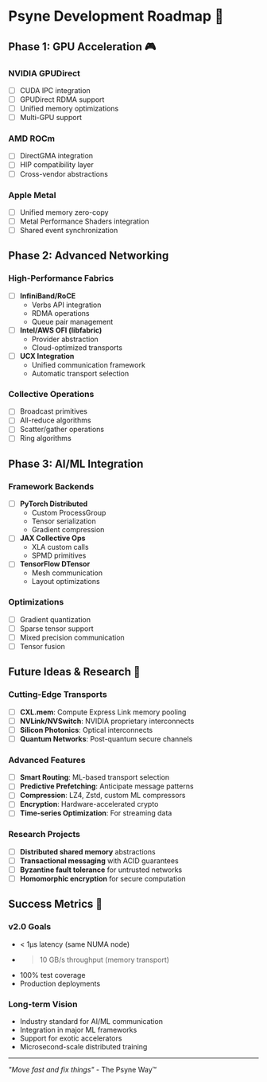 # Psyne Development Roadmap 🚀

## Phase 1: GPU Acceleration 🎮

### NVIDIA GPUDirect
- [ ] CUDA IPC integration
- [ ] GPUDirect RDMA support
- [ ] Unified memory optimizations
- [ ] Multi-GPU support

### AMD ROCm
- [ ] DirectGMA integration
- [ ] HIP compatibility layer
- [ ] Cross-vendor abstractions

### Apple Metal
- [ ] Unified memory zero-copy
- [ ] Metal Performance Shaders integration
- [ ] Shared event synchronization

## Phase 2: Advanced Networking

### High-Performance Fabrics
- [ ] **InfiniBand/RoCE**
  - Verbs API integration
  - RDMA operations
  - Queue pair management
- [ ] **Intel/AWS OFI (libfabric)**
  - Provider abstraction
  - Cloud-optimized transports
- [ ] **UCX Integration**
  - Unified communication framework
  - Automatic transport selection

### Collective Operations
- [ ] Broadcast primitives
- [ ] All-reduce algorithms
- [ ] Scatter/gather operations
- [ ] Ring algorithms

## Phase 3: AI/ML Integration

### Framework Backends
- [ ] **PyTorch Distributed**
  - Custom ProcessGroup
  - Tensor serialization
  - Gradient compression
- [ ] **JAX Collective Ops**
  - XLA custom calls
  - SPMD primitives
- [ ] **TensorFlow DTensor**
  - Mesh communication
  - Layout optimizations

### Optimizations
- [ ] Gradient quantization
- [ ] Sparse tensor support
- [ ] Mixed precision communication
- [ ] Tensor fusion

## Future Ideas & Research 🔮

### Cutting-Edge Transports
- [ ] **CXL.mem**: Compute Express Link memory pooling
- [ ] **NVLink/NVSwitch**: NVIDIA proprietary interconnects
- [ ] **Silicon Photonics**: Optical interconnects
- [ ] **Quantum Networks**: Post-quantum secure channels

### Advanced Features
- [ ] **Smart Routing**: ML-based transport selection
- [ ] **Predictive Prefetching**: Anticipate message patterns
- [ ] **Compression**: LZ4, Zstd, custom ML compressors
- [ ] **Encryption**: Hardware-accelerated crypto
- [ ] **Time-series Optimization**: For streaming data

### Research Projects
- [ ] **Distributed shared memory** abstractions
- [ ] **Transactional messaging** with ACID guarantees
- [ ] **Byzantine fault tolerance** for untrusted networks
- [ ] **Homomorphic encryption** for secure computation

## Success Metrics 🎯

### v2.0 Goals
- < 1μs latency (same NUMA node)
- > 10 GB/s throughput (memory transport)
- 100% test coverage
- Production deployments

### Long-term Vision
- Industry standard for AI/ML communication
- Integration in major ML frameworks
- Support for exotic accelerators
- Microsecond-scale distributed training

---

*"Move fast and fix things"* - The Psyne Way™
